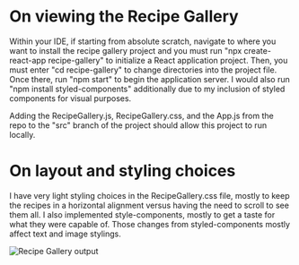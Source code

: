 # On viewing the Recipe Gallery
Within your IDE, if starting from absolute scratch, navigate to where you want to install the recipe gallery project and you must run "npx create-react-app recipe-gallery" to initialize a React application project. Then, you must enter "cd recipe-gallery" to change directories into the project file. 
Once there, run "npm start" to begin the application server. I would also run "npm install styled-components" additionally due to my inclusion of styled components for visual purposes.

Adding the RecipeGallery.js, RecipeGallery.css, and the App.js from the repo to the "src" branch of the project should allow this project to run locally.

# On layout and styling choices
I have very light styling choices in the RecipeGallery.css file, mostly to keep the recipes in a horizontal alignment versus having the need to scroll to see them all.
I also implemented style-components, mostly to get a taste for what they were capable of. Those changes from styled-components mostly affect text and image stylings.

![Recipe Gallery output](https://github.com/nwm516/recipe_gallery/assets/36825393/33a1ebcc-215e-4333-86e5-bb6bc14b3d28)


